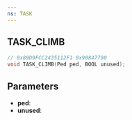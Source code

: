 ```yaml
---
ns: TASK
---
```

## TASK_CLIMB

```c
// 0x89D9FCC2435112F1 0x90847790
void TASK_CLIMB(Ped ped, BOOL unused);
```

## Parameters
* **ped**:
* **unused**:
